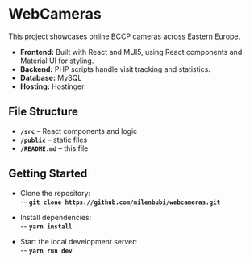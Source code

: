 # WebCameras

This project showcases online BCCP cameras across Eastern Europe.  

- **Frontend:** Built with React and MUI5, using React components and Material UI for styling.  
- **Backend:** PHP scripts handle visit tracking and statistics.  
- **Database:** MySQL
- **Hosting:** Hostinger

## File Structure

- **`/src`** – React components and logic
- **`/public`** – static files
- **`/README.md`** – this file

## Getting Started

- Clone the repository:  
  -- **`git clone https://github.com/milenbubi/webcameras.git`**

- Install dependencies:  
  -- **`yarn install`**

- Start the local development server:  
  -- **`yarn run dev`**
